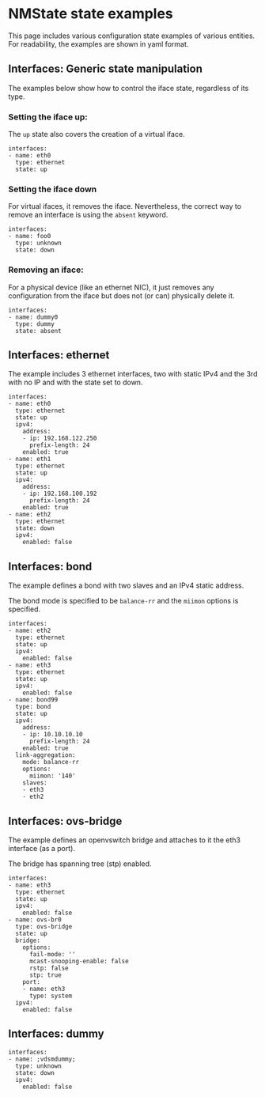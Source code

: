 # NMState state examples
This page includes various configuration state examples of various entities.
For readability, the examples are shown in yaml format.

## Interfaces: Generic state manipulation
The examples below show how to control the iface state, regardless of
its type.

### Setting the iface up:
The `up` state also covers the creation of a virtual iface.
```
interfaces:
- name: eth0
  type: ethernet
  state: up
```

### Setting the iface down
For virtual ifaces, it removes the iface. Nevertheless, the correct way to
remove an interface is using the `absent` keyword.
```
interfaces:
- name: foo0
  type: unknown
  state: down
```

### Removing an iface:
For a physical device (like an ethernet NIC), it just removes any
configuration from the iface but does not (or can) physically delete it.
```
interfaces:
- name: dummy0
  type: dummy
  state: absent
```

## Interfaces: ethernet
The example includes 3 ethernet interfaces, two with static IPv4 and the 3rd
with no IP and with the state set to down.

```
interfaces:
- name: eth0
  type: ethernet
  state: up
  ipv4:
    address:
    - ip: 192.168.122.250
      prefix-length: 24
    enabled: true
- name: eth1
  type: ethernet
  state: up
  ipv4:
    address:
    - ip: 192.168.100.192
      prefix-length: 24
    enabled: true
- name: eth2
  type: ethernet
  state: down
  ipv4:
    enabled: false
```

## Interfaces: bond
The example defines a bond with two slaves and an IPv4 static address.

The bond mode is specified to be `balance-rr` and the `miimon` options is
specified.

```
interfaces:
- name: eth2
  type: ethernet
  state: up
  ipv4:
    enabled: false
- name: eth3
  type: ethernet
  state: up
  ipv4:
    enabled: false
- name: bond99
  type: bond
  state: up
  ipv4:
    address:
    - ip: 10.10.10.10
      prefix-length: 24
    enabled: true
  link-aggregation:
    mode: balance-rr
    options:
      miimon: '140'
    slaves:
    - eth3
    - eth2

```

## Interfaces: ovs-bridge
The example defines an openvswitch bridge and attaches to it the
eth3 interface (as a port).

The bridge has spanning tree (stp) enabled.

```
interfaces:
- name: eth3
  type: ethernet
  state: up
  ipv4:
    enabled: false
- name: ovs-br0
  type: ovs-bridge
  state: up
  bridge:
    options:
      fail-mode: ''
      mcast-snooping-enable: false
      rstp: false
      stp: true
    port:
    - name: eth3
      type: system
  ipv4:
    enabled: false
```

## Interfaces: dummy

```
interfaces:
- name: ;vdsmdummy;
  type: unknown
  state: down
  ipv4:
    enabled: false
```

